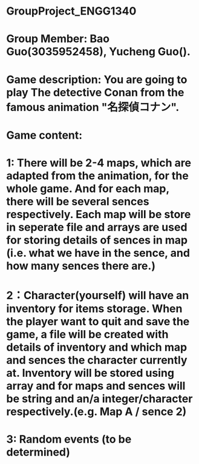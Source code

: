# GroupProject_ENGG1340
# Group Member: Bao Guo(3035952458), Yucheng Guo().
# Game description: You are going to play The detective Conan from the famous animation "名探偵コナン".


# Game content:
# 1: There will be 2-4 maps, which are adapted from the animation, for the whole game. And for each map, there will be several sences respectively. Each map will be          store in seperate file and arrays are used for storing details of sences in map (i.e. what we have in the sence, and how many sences there are.)
# 2：Character(yourself) will have an inventory for items storage. When the player want to quit and save the game, a file will be created with details of inventory and        which map and sences the character currently at. Inventory will be stored using array and for maps and sences will be string and an/a integer/character                  respectively.(e.g. Map A / sence 2)
# 3: Random events (to be determined)
